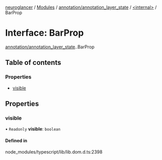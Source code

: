 [neuroglancer](../README.md) / [Modules](../modules.md) / [annotation/annotation\_layer\_state](../modules/annotation_annotation_layer_state.md) / [<internal\>](../modules/annotation_annotation_layer_state._internal_.md) / BarProp

# Interface: BarProp

[annotation/annotation_layer_state](../modules/annotation_annotation_layer_state.md).[<internal>](../modules/annotation_annotation_layer_state._internal_.md).BarProp

## Table of contents

### Properties

- [visible](annotation_annotation_layer_state._internal_.BarProp.md#visible)

## Properties

### visible

• `Readonly` **visible**: `boolean`

#### Defined in

node_modules/typescript/lib/lib.dom.d.ts:2398
